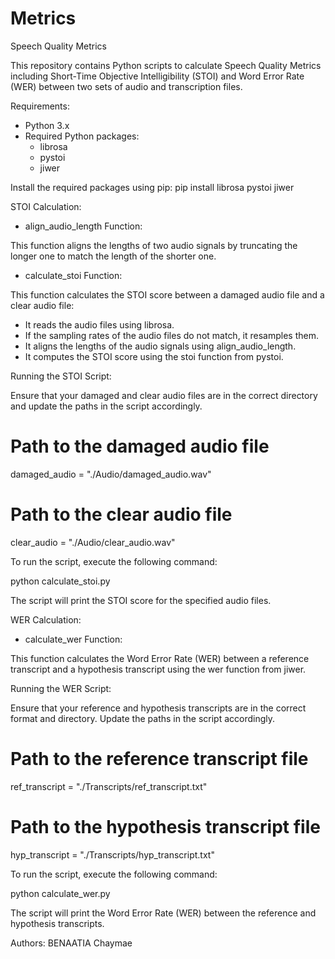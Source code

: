 # Metrics
Speech Quality Metrics

This repository contains Python scripts to calculate Speech Quality Metrics including Short-Time Objective Intelligibility (STOI) and Word Error Rate (WER) between two sets of audio and transcription files.

Requirements:

- Python 3.x
- Required Python packages:
  - librosa
  - pystoi
  - jiwer

Install the required packages using pip:
  pip install librosa pystoi jiwer

STOI Calculation:

- align_audio_length Function:

This function aligns the lengths of two audio signals by truncating the longer one to match the length of the shorter one.

- calculate_stoi Function:

This function calculates the STOI score between a damaged audio file and a clear audio file:

- It reads the audio files using librosa.
- If the sampling rates of the audio files do not match, it resamples them.
- It aligns the lengths of the audio signals using align_audio_length.
- It computes the STOI score using the stoi function from pystoi.

Running the STOI Script:

Ensure that your damaged and clear audio files are in the correct directory and update the paths in the script accordingly.

  # Path to the damaged audio file
  damaged_audio = "./Audio/damaged_audio.wav"

  # Path to the clear audio file
  clear_audio = "./Audio/clear_audio.wav"

To run the script, execute the following command:

  python calculate_stoi.py

The script will print the STOI score for the specified audio files.

WER Calculation:

- calculate_wer Function:

This function calculates the Word Error Rate (WER) between a reference transcript and a hypothesis transcript using the wer function from jiwer.

Running the WER Script:

Ensure that your reference and hypothesis transcripts are in the correct format and directory. Update the paths in the script accordingly.

  # Path to the reference transcript file
  ref_transcript = "./Transcripts/ref_transcript.txt"

  # Path to the hypothesis transcript file
  hyp_transcript = "./Transcripts/hyp_transcript.txt"

To run the script, execute the following command:

  python calculate_wer.py

The script will print the Word Error Rate (WER) between the reference and hypothesis transcripts.

Authors:
BENAATIA Chaymae
